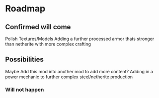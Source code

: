 # Roadmap

## Confirmed will come
Polish Textures/Models
Adding a further processed armor thats stronger than netherite with more complex crafting
## Possibilities 
Maybe Add this mod into another mod to add more content? 
Adding in a power mechanic to further complex steel/netherite production
### Will not happen